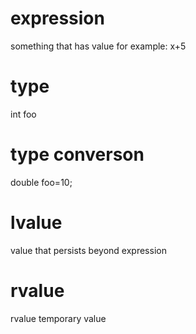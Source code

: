# expression
something that has value
for example:
    x+5
# type
   int foo
# type converson
double foo=10;

# lvalue
value that persists beyond expression
# rvalue
rvalue temporary value
